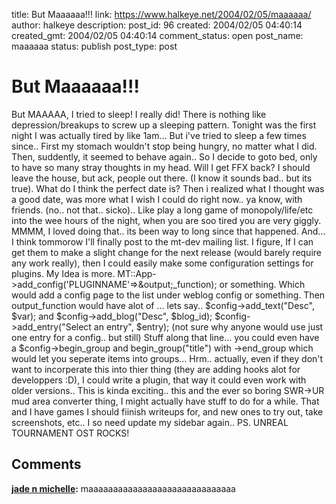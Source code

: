 title: But Maaaaaa!!!
link: https://www.halkeye.net/2004/02/05/maaaaaa/
author: halkeye
description: 
post_id: 96
created: 2004/02/05 04:40:14
created_gmt: 2004/02/05 04:40:14
comment_status: open
post_name: maaaaaa
status: publish
post_type: post

# But Maaaaaa!!!

But MAAAAA, I tried to sleep! I really did! There is nothing like depression/breakups to screw up a sleeping pattern. Tonight was the first night I was actually tired by like 1am... But i've tried to sleep a few times since.. First my stomach wouldn't stop being hungry, no matter what I did. Then, suddently, it seemed to behave again.. So I decide to goto bed, only to have so many stray thoughts in my head. Will I get FFX back? I should leave the house, but ack, people out there. (I know it sounds bad.. but its true). What do I think the perfect date is? Then i realized what I thought was a good date, was more what I wish I could do right now.. ya know, with friends. (no.. not that.. sicko).. Like play a long game of monopoly/life/etc into the wee hours of the night, when you are soo tired you are very giggly. MMMM, I loved doing that.. its been way to long since that happened. And... I think tommorow I'll finally post to the mt-dev mailing list. I figure, If I can get them to make a slight change for the next release (would barely require any work really), then I could easily make some configuration settings for plugins. My Idea is more. MT::App->add_config('PLUGINNAME'=>&output;_function); or something. Which would add a config page to the list under weblog config or something. Then output_function would have alot of ... lets say.. $config->add_text("Desc", \$var); and $config->add_blog("Desc", \$blog_id); $config->add_entry("Select an entry", \$entry); (not sure why anyone would use just one entry for a config.. but still) Stuff along that line... you could even have a $config->begin_group and begin_group("title") with ->end_group which would let you seperate items into groups... Hrm.. actually, even if they don't want to incorperate this into thier thing (they are adding hooks alot for developpers :D), I could write a plugin, that way it could even work with older versions.. This is kinda exciting.. this and the ever so boring SWR->UR mud area converter thing, I might actually have stuff to do for a while. That and I have games I should fiinish writeups for, and new ones to try out, take screenshots, etc.. I so need update my sidebar again.. PS. UNREAL TOURNAMENT OST ROCKS!

## Comments

**[jade n michelle](#55 "2004-03-29 01:38:07"):** maaaaaaaaaaaaaaaaaaaaaaaaaaaaaa

